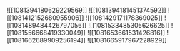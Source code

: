 ![[1081394180629229569]]
![[1081394181451374592]]
![[1081412152680955906]]
![[1081429171178369025]]
![[1081489484426797056]]
![[1081533485305626625]]
![[1081556668419330049]]
![[1081653661531426816]]
![[1081662689909256194]]
![[1081665917967228929]]
